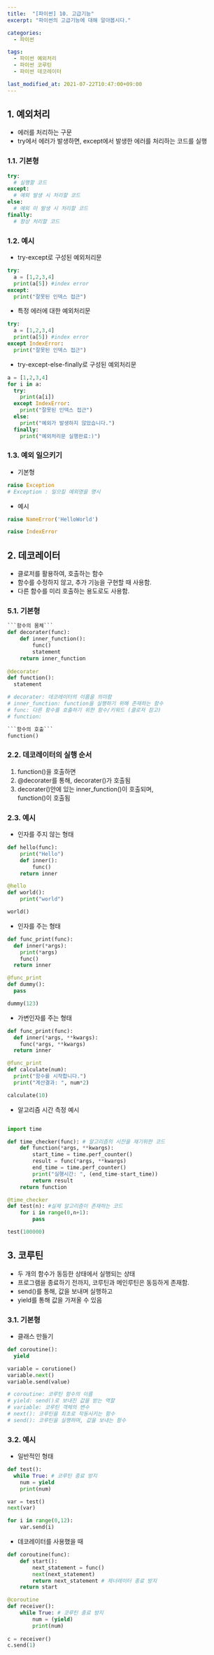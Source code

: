 ```yaml
---
title:  "[파이썬] 10. 고급기능"
excerpt: "파이썬의 고급기능에 대해 알아봅시다."

categories:
  - 파이썬

tags:
  - 파이썬 예외처리
  - 파이썬 코루틴
  - 파이썬 데코레이터

last_modified_at: 2021-07-22T10:47:00+09:00
---
```


## 1. 예외처리

- 에러를 처리하는 구문
- try에서 에러가 발생하면, except에서 발생한 에러를 처리하는 코드를 실행

### 1.1. 기본형


```python
try:
  # 실행할 코드
except:
  # 예외 발생 시 처리할 코드
else:
  # 예외 미 발생 시 처리할 코드
finally:
  # 항상 처리할 코드
```

### 1.2. 예시

- try-except로 구성된 예외처리문

```python
try:
  a = [1,2,3,4]
  print(a[5]) #index error
except:
  print("잘못된 인덱스 접근")
```

- 특정 에러에 대한 예외처리문

```python
try:
  a = [1,2,3,4]
  print(a[5]) #index error
except IndexError:
  print("잘못된 인덱스 접근")
```
- try-except-else-finally로 구성된 예외처리문

```python
a = [1,2,3,4]
for i in a:
  try:
    print(a[i])
  except IndexError:
    print("잘못된 인덱스 접근")
  else:
    print("예외가 발생하지 않았습니다.")
  finally:
    print("예외처리문 실행완료:)")
```

### 1.3. 예외 일으키기

- 기본형

```python
raise Exception
# Exception : 일으킬 예외명을 명시
```

- 예시

```python
raise NameError('HelloWorld')

raise IndexError
```

## 2. 데코레이터

- 클로저를 활용하여, 호출하는 함수
- 함수를 수정하지 않고, 추가 기능을 구현할 때 사용함.
- 다른 함수를 미리 호출하는 용도로도 사용함.

### 5.1. 기본형

```python
```함수의 몸체```
def decorater(func):   
    def inner_function():      
        func()
        statement            
    return inner_function  
 
@decorater         
def function():
  statement

# decorater: 데코레이터의 이름을 의미함
# inner_function: function을 실행하기 위해 존재하는 함수
# func: 다른 함수를 호출하기 위한 함수/키워드 (클로저 참고)
# function: 

```함수의 호출```
function()
```

### 2.2. 데코레이터의 실행 순서

1. function()을 호출하면
2. @decorater를 통해, decorater()가 호출됨
3. decorater()안에 있는 inner_function()이 호출되며, <br>function()이 호출됨

### 2.3. 예시

- 인자를 주지 않는 형태

```python
def hello(func):
    print("Hello")
    def inner():
        func()
    return inner

@hello
def world():
    print("world")

world()
```

- 인자를 주는 형태

```python
def func_print(func):
  def inner(*args):
    print(*args)
    func()
  return inner

@func_print
def dummy():
  pass

dummy(123)
```

- 가변인자를 주는 형태

```python
def func_print(func):
  def inner(*args, **kwargs):
    func(*args, **kwargs)
  return inner

@func_print
def calculate(num):
  print("함수를 시작합니다.")
  print("계산결과: ", num*2)

calculate(10)
```

- 알고리즘 시간 측정 예시

```python

import time

def time_checker(func): # 알고리즘의 시잔을 재기위한 코드
    def function(*args, **kwargs):
        start_time = time.perf_counter()
        result = func(*args, **kwargs)
        end_time = time.perf_counter()
        print("실행시간: ", (end_time-start_time))
        return result
    return function

@time_checker
def test(n): #실제 알고리즘이 존재하는 코드
    for i in range(0,n+1):
        pass

test(100000)

```


## 3. 코루틴

- 두 개의 함수가 동등한 상태에서 실행되는 상태
- 프로그램을 종료하기 전까지, 코루틴과 메인루틴은 동등하게 존재함.
- send()를 통해, 값을 보내며 실행하고
- yield를 통해 값을 가져올 수 있음

### 3.1. 기본형

- 클래스 만들기

```python
def coroutine():
  yield

variable = corutione()
variable.next()
variable.send(value)

# coroutine: 코루틴 함수의 이름
# yield: send()로 보내진 값을 받는 역할
# variable: 코루틴 객체의 변수
# next(): 코루틴을 최초로 작동시키는 함수
# send(): 코루틴을 실행하며, 값을 보내는 함수
```

### 3.2. 예시

- 일반적인 형태

```python
def test():
  while True: # 코루틴 종료 방지
    num = yield
    print(num)

var = test()
next(var)

for i in range(0,12):
    var.send(i)
```

- 데코레이터를 사용했을 때

```python
def coroutine(func):               
    def start():
        next_statement = func()
        next(next_statement)
        return next_statement # 제너레이터 종료 방지
    return start

@coroutine
def receiver():                   
    while True: # 코루틴 종료 방지
        num = (yield)             
        print(num)
        
c = receiver()
c.send(1)                
```